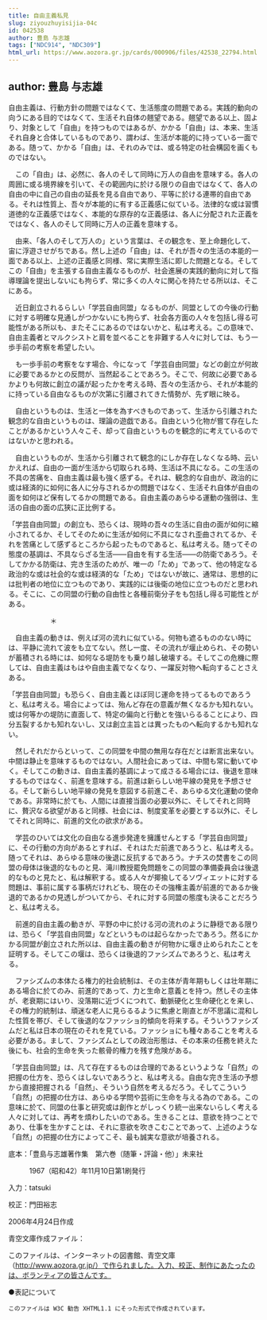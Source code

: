 ```yaml
---
title: 自由主義私見
slug: ziyouzhuyisijia-04c
id: 042538
author: 豊島 与志雄
tags: ["NDC914", "NDC309"]
html_url: https://www.aozora.gr.jp/cards/000906/files/42538_22794.html
---
```


## author: 豊島 与志雄

自由主義は、行動方針の問題ではなくて、生活態度の問題である。実践的動向の向うにある目的ではなくて、生活それ自体の翹望である。翹望である以上、固より、対象として「自由」を持つものではあるが、かかる「自由」は、本来、生活それ自身と合体しているものであり、謂わば、生活が本能的に持っている一面である。随って、かかる「自由」は、それのみでは、或る特定の社会構図を画くものではない。

　この「自由」は、必然に、各人のそして同時に万人の自由を意味する。各人の周囲に或る境界線を引いて、その範囲内に於ける限りの自由ではなくて、各人の自由の中に自己の自由の延長を見る自由であり、平等に於ける連帯的自由である。それは性質上、吾々が本能的に有する正義感に似ている。法律的な或は習慣道徳的な正義感ではなく、本能的な原存的な正義感は、各人に分配された正義をではなく、各人のそして同時に万人の正義を意味する。

　由来、「各人のそして万人の」という言葉は、その観念を、至上命題化して、宙に浮遊させがちである。然し上述の「自由」は、それが吾々の生活の本能的一面である以上、上述の正義感と同様、常に実際生活に即した問題となる。そしてこの「自由」を主張する自由主義なるものが、社会進展の実践的動向に対して指導理論を提出しないにも拘らず、常に多くの人々に関心を持たせる所以は、そこにある。

　近日創立されるらしい「学芸自由同盟」なるものが、同盟としての今後の行動に対する明確な見通しがつかないにも拘らず、社会各方面の人々を包括し得る可能性がある所以も、またそこにあるのではないかと、私は考える。この意味で、自由主義者とマルクシストと肩を並べることを非難する人々に対しては、もう一歩手前の考察を希望したい。

　も一歩手前の考察をなす場合、今になって「学芸自由同盟」などの創立が何故に必要であるかとの反問が、当然起ることであろう。そこで、何故に必要であるかよりも何故に創立の議が起ったかを考える時、吾々の生活から、それが本能的に持っている自由なるものが次第に引離されてきた情勢が、先ず眼に映る。

　自由というものは、生活と一体を為すべきものであって、生活から引離された観念的な自由というものは、理論の遊戯である。自由という化物が嘗て存在したことがあるかという人々こそ、却って自由というものを観念的に考えているのではないかと思われる。

　自由というものが、生活から引離されて観念的にしか存在しなくなる時、云いかえれば、自由の一面が生活から切取られる時、生活は不具になる。この生活の不具の苦痛を、自由主義は最も強く感ずる。それは、観念的な自由が、政治的に或は経済的に如何に各人に分与されるかの問題ではなく、生活それ自体が自由の面を如何ほど保有してるかの問題である。自由主義のあらゆる運動の強弱は、生活の自由の面の広狭に正比例する。

「学芸自由同盟」の創立も、恐らくは、現時の吾々の生活に自由の面が如何に縮小されてるか、そしてそのために生活が如何に不具になされ歪曲されてるか、それを苦痛として感ずるところから起ったものであると、私は考える。随ってその態度の基調は、不具ならざる生活――自由を有する生活――の防衛であろう。そしてかかる防衛は、完き生活のためが、唯一の「ため」であって、他の特定なる政治的な或は社会的な或は経済的な「ため」ではないが故に、通常は、思想的には批判者の地位に立つものであり、実践的には後衛の地位に立つものだと思われる。そこに、この同盟の行動の自由性と各種前衛分子をも包括し得る可能性とがある。

　　　　　　＊

　自由主義の動きは、例えば河の流れに似ている。何物も遮るもののない時には、平静に流れて波をも立てない。然し一度、その流れが堰止められ、その勢いが蓄積される時には、如何なる堤防をも乗り越し破壊する。そしてこの危機に際しては、自由主義はもはや自由主義でなくなり、一躍反対物へ転向することさえある。

「学芸自由同盟」も恐らく、自由主義とほぼ同じ運命を持ってるものであろうと、私は考える。場合によっては、殆んど存在の意義が無くなるかも知れない。或は何等かの堤防に直面して、特定の偏向と行動とを強いらるることにより、四分五裂するかも知れないし、又は創立主旨とは異ったものへ転向するかも知れない。

　然しそれだからといって、この同盟を中間の無用な存在だとは断言出来ない。中間は静止を意味するものではない。人間社会にあっては、中間も常に動いてゆく。そしてこの動きは、自由主義的基調によって成さるる場合には、後退を意味するものではなく、前進を意味する。前進は新らしい地平線の発見を予想させる。そして新らしい地平線の発見を意図する前進こそ、あらゆる文化運動の使命である。非常時に於ても、人間には直接当面の必要以外に、そしてそれと同時に、贅沢なる欲望があると同様、社会には、制度変革を必要とする以外に、そしてそれと同時に、前進的文化の欲求がある。

　学芸のひいては文化の自由なる進歩発達を擁護せんとする「学芸自由同盟」に、その行動の方向があるとすれば、それはただ前進であろうと、私は考える。随ってそれは、あらゆる意味の後退に反抗するであろう。ナチスの焚書をこの同盟の母体は後退的なものと見、滝川教授罷免問題をこの同盟の準備委員会は後退的なものと見たと、私は解釈する。或る人々が揶揄してるソヴィエットに対する問題は、事前に属する事柄だけれども、現在のその強権主義が前進的であるか後退的であるかの見透しがついてから、それに対する同盟の態度も決ることだろうと、私は考える。

　前進的自由主義の動きが、平野の中に於ける河の流れのように静穏である限りは、恐らく「学芸自由同盟」などというものは起らなかったであろう。然るにかかる同盟が創立された所以は、自由主義の動きが何物かに堰き止められたことを証明する。そしてこの堰は、恐らくは後退的ファシズムであろうと、私は考える。

　ファシズムの本体たる権力的社会統制は、その主体が青年期もしくは壮年期にある場合に於てのみ、前進的であって、力と生命と意義とを持つ。然しその主体が、老衰期にはいり、没落期に近づくにつれて、動脈硬化と生命硬化とを来し、その権力的統制は、頑迷な老人に見らるるように焦慮と剛直とが不思議に混和した性質を帯び、そして後退的なファッショ的傾向を将来する。そういうファシズムだと私は日本の現在のそれを見ている。ファッショにも種々あることを考える必要がある。まして、ファシズムとしての政治形態は、その本来の任務を終えた後にも、社会的生命を失った骸骨的権力を残す危険がある。

「学芸自由同盟」は、凡て存在するものは合理的であるというような「自然」の把握の仕方を、恐らくはしないであろうと、私は考える。自由な完き生活の予想から直接把握される「自然」、そういう自然を考えるだろう。そしてこういう「自然」の把握の仕方は、あらゆる学問や芸術に生命を与える為のである。この意味に於て、同盟の仕事と研究或は創作とがしっくり統一出来ないらしく考える人々に対しては、再考を煩わしたいのである。生きることは、意欲を持つことであり、仕事を生かすことは、それに意欲を吹きこむことであって、上述のような「自然」の把握の仕方によってこそ、最も誠実な意欲が培養される。













底本：「豊島与志雄著作集　第六巻（随筆・評論・他）」未来社


　　　1967（昭和42）年11月10日第1刷発行

入力：tatsuki

校正：門田裕志

2006年4月24日作成

青空文庫作成ファイル：

このファイルは、インターネットの図書館、青空文庫（http://www.aozora.gr.jp/）で作られました。入力、校正、制作にあたったのは、ボランティアの皆さんです。











●表記について


	このファイルは W3C 勧告 XHTML1.1 にそった形式で作成されています。